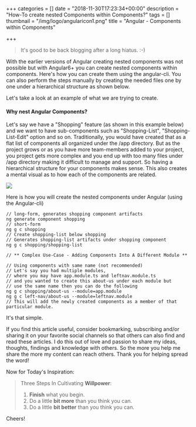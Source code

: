 +++
categories = []
date = "2018-11-30T17:23:34+00:00"
description = "How-To create nested Components within Components?"
tags = []
thumbnail = "/img/logo/angularicon1.png"
title = "Angular - Components within Components"

+++
> It's good to be back blogging after a long hiatus. :-)

With the earlier versions of Angular creating nested components was not possible but with Angular6+ you can create nested components within components. Here's how you can create them using the angular-cli. You can also perform the steps manually by creating the needed files one by one under a hierarchical structure as shown below.

Let's take a look at an example of what we are trying to create.

#### Why nest Angular Components?

Let's say we have a "Shopping" feature (as shown in this example below) and we want to have sub-components such as "Shopping-List", "Shopping-List-Edit" option and so on. Traditionally, you would have created that as a flat list of components all organized under the /app directory. But as the project grows or as you have more team-members added to your project, you project gets more complex and you end up with too many files under /app directory making it difficult to manage and support. So having a hierarchical structure for your components makes sense. This also creates a mental visual as to how each of the components are related.

![](/img/11-2018/Angular-Components.jpg)

Here is how you will create the nested components under Angular (using the Angular-cli)

    
    // long-form, generates shopping component artifacts
    ng generate component shopping
    // short-form
    ng g c shopping
    // Create shopping-list below shopping
    // Generates shopping-list artifacts under shopping component
    ng g c shopping/shopping-list
    
    // ** Complex Use-Case - Adding Components Into A Different Module **
    
    // Using components with same name (not recommended)
    // Let's say you had multiple modules,
    // where you may have app.module.ts and leftnav.module.ts
    // and you wanted to create this about-us under each module but
    // use the same name then you can do the following
    ng g c shopping/about-us --module=app.module
    ng g c left-nav/about-us --module=leftnav.module
    // This will add the newly created components as a member of that particular module.
    

It's that simple.

If you find this article useful, consider bookmarking, subscribing and/or sharing it on your favorite social channels so that others can also find and read these articles. I do this out of love and passion to share my ideas, thoughts, findings and knowledge with others. So the more you help me share the more my content can reach others. Thank you for helping spread the word!

Now for Today's Inspiration:

> Three Steps In Cultivating **Willpower**:
>
> 1. **Finish** what you begin.
> 2. Do a little **bit more** than you think you can.
> 3. Do a little **bit better** than you think you can.

Cheers!